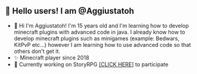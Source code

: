 ## 👋 Hello users! I am @Aggiustatoh

- 🍕 Hi I'm Aggiustatoh! I'm 15 years old and I'm learning how to develop minecraft plugins with advanced code in java. I already know how to develop minecraft plugins such as minigames (example: Bedwars, KitPvP etc...) however I am learning how to use advanced code so that others don't get it.
- ✨ Minecraft player since 2018
- 🔭 Currently working on StoryRPG [[CLICK HERE]](https://discord.gg/storyrpg/) to participate
